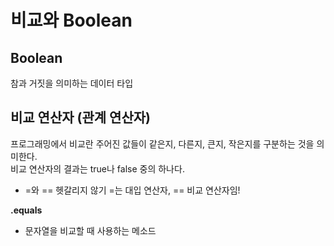 # 비교와 Boolean
## Boolean
참과 거짓을 의미하는 데이터 타입

## 비교 연산자 (관계 연산자)
프로그래밍에서 비교란 주어진 값들이 같은지, 다른지, 큰지, 작은지를 구분하는 것을 의미한다.  
비교 연산자의 결과는 true나 false 중의 하나다.

- =와 == 헷갈리지 않기
=는 대입 연산자, == 비교 연산자임!

**.equals**
- 문자열을 비교할 때 사용하는 메소드
